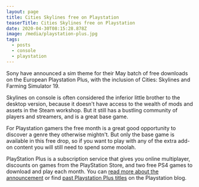 ```yaml
---
layout: page
title: Cities Skylines free on Playstation
teaserTitle: Cities Skylines free on Playstation
date: 2020-04-30T08:15:28.878Z
image: /media/playstation-plus.jpg
tags:
  - posts
  - console
  - playstation
---
```

Sony have announced a sim theme for their May batch of free downloads on the European Playstation Plus, with the inclusion of Cities: Skylines and Farming Simulator 19.

Skylines on console is often considered the inferior little brother to the desktop version, because it doesn't have access to the wealth of mods and assets in the Steam workshop. But it still has a bustling community of players and streamers, and is a great base game. 

For Playstation gamers the free month is a great good opportunity to discover a genre they otherwise mightn't. But only the base game is available in this free drop, so if you want to play with any of the extra add-on content you will still need to spend some moolah.

PlayStation Plus is a subscription service that gives you online multiplayer, discounts on games from the PlayStation Store, and two free PS4 games to download and play each month. You can [read more about the announcement](https://blog.eu.playstation.com/2020/04/29/cities-skylines-and-farming-simulator-19-are-your-playstation-plus-games-for-may/) or find [past Playstation Plus titles](https://blog.eu.playstation.com/tag/ps-plus/) on the Playstation blog.